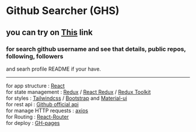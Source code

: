 # Github Searcher (GHS)

## you can try on [This](https://amir-alipour.github.io/Github-searcher/) link

### for search github username and see that details, public repos, following, followers <br/>
and searh profile README if your have.

-------------------------------------

for app structure : [React](https://github.com/facebook/react/) <br/>
for state management : [Redux](https://github.com/reduxjs/redux) / [React Redux](https://github.com/reduxjs/react-redux)
/ [Redux Toolkit](https://github.com/reduxjs/redux-toolkit) <br/>
for styles : [Tailwindcss](https://github.com/tailwindlabs/tailwindcss) / [Bootstrap](https://github.com/twbs/bootstrap) and
[Material-ui](https://github.com/mui-org/material-ui) <br/>
for rest api : [Github official api](https://docs.github.com/en/rest) <br/>
for manage HTTP requests : [axios](https://github.com/axios/axios) <br/>
for Routing : [React-Router](https://github.com/remix-run/react-router) <br/>
for deploy : [GH-pages](https://github.com/tschaub/gh-pages) <br/>